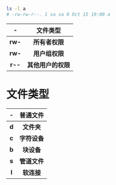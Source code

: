 ```sh
ls -l a
# -rw-rw-r--. 1 sa sa 0 Oct 15 19:00 a
```



|  **-**  |    **文件类型**    |
| :-----: | :----------------: |
| **rw-** |   **所有者权限**   |
| **rw-** |   **用户组权限**   |
| **r--** | **其他用户的权限** |

# 文件类型

| **-** | **普通文件** |
| :---: | :----------: |
| **d** |  **文件夹**  |
| **c** | **字符设备** |
| **b** |  **块设备**  |
| **s** | **管道文件** |
| **l** |  **软连接**  |

